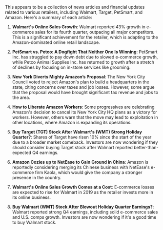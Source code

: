 This appears to be a collection of news articles and financial updates related to various retailers, including Walmart, Target, PetSmart, and Amazon. Here's a summary of each article:

1. **Walmart's Online Sales Growth**: Walmart reported 43% growth in e-commerce sales for its fourth quarter, outpacing all major competitors. This is a significant achievement for the retailer, which is adapting to the Amazon-dominated online retail landscape.

2. **PetSmart vs. Petco: A Dogfight That Neither One Is Winning**: PetSmart Inc. has struggled to pay down debt due to slowed e-commerce growth, while Petco Animal Supplies Inc. has returned to growth after a stretch of declines by focusing on in-store services like grooming.

3. **New York Diverts Mighty Amazon’s Proposal**: The New York City Council voted to reject Amazon's plan to build a headquarters in the state, citing concerns over taxes and job losses. However, some argue that the proposal would have brought significant tax revenue and jobs to the area.

4. **How to Liberate Amazon Workers**: Some progressives are celebrating Amazon's decision to cancel its New York City HQ plans as a victory for workers. However, others warn that the move may lead to exploitation in other locations, where Amazon is expanding its operations.

5. **Buy Target (TGT) Stock After Walmart's (WMT) Strong Holiday Quarter?**: Shares of Target have risen 10% since the start of the year due to a broader market comeback. Investors are now wondering if they should consider buying Target stock after Walmart reported better-than-expected Q4 earnings.

6. **Amazon Cozies up to NetEase to Gain Ground in China**: Amazon is reportedly considering merging its Chinese business with NetEase's e-commerce firm Kaola, which would give the company a stronger presence in the country.

7. **Walmart's Online Sales Growth Comes at a Cost**: E-commerce losses are expected to rise for Walmart in 2019 as the retailer invests more in its online business.

8. **Buy Walmart (WMT) Stock After Blowout Holiday Quarter Earnings?**: Walmart reported strong Q4 earnings, including solid e-commerce sales and U.S. comps growth. Investors are now wondering if it's a good time to buy Walmart stock.